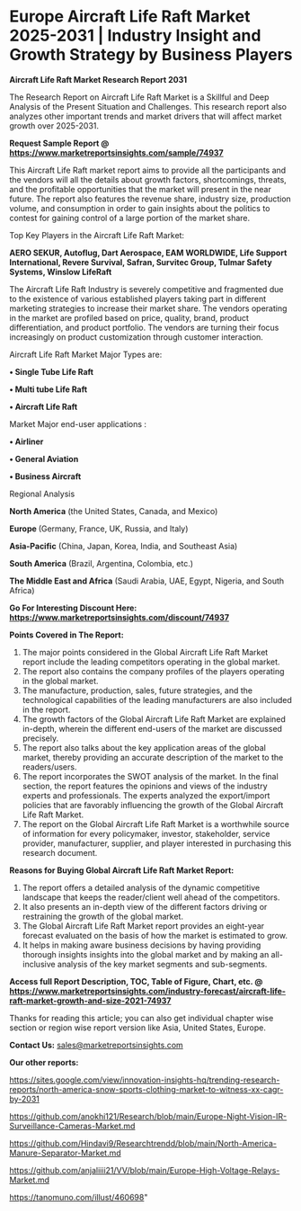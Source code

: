 # Europe Aircraft Life Raft Market 2025-2031 | Industry Insight and Growth Strategy by Business Players

<strong>Aircraft Life Raft Market Research Report 2031</strong>

The Research Report on Aircraft Life Raft Market is a Skillful and Deep Analysis of the Present Situation and Challenges. This research report also analyzes other important trends and market drivers that will affect market growth over 2025-2031.

<strong>Request Sample Report @ <a href=https://www.marketreportsinsights.com/sample/74937>https://www.marketreportsinsights.com/sample/74937</a></strong>

This Aircraft Life Raft market report aims to provide all the participants and the vendors will all the details about growth factors, shortcomings, threats, and the profitable opportunities that the market will present in the near future. The report also features the revenue share, industry size, production volume, and consumption in order to gain insights about the politics to contest for gaining control of a large portion of the market share.

Top Key Players in the Aircraft Life Raft Market:

<strong>AERO SEKUR, Autoflug, Dart Aerospace, EAM WORLDWIDE, Life Support International, Revere Survival, Safran, Survitec Group, Tulmar Safety Systems, Winslow LifeRaft</strong>

The Aircraft Life Raft Industry is severely competitive and fragmented due to the existence of various established players taking part in different marketing strategies to increase their market share. The vendors operating in the market are profiled based on price, quality, brand, product differentiation, and product portfolio. The vendors are turning their focus increasingly on product customization through customer interaction.

Aircraft Life Raft Market Major Types are:

<strong>• Single Tube Life Raft

• Multi tube Life Raft

• Aircraft Life Raft</strong>

Market Major end-user applications :

<strong>• Airliner

• General Aviation

• Business Aircraft</strong>

Regional Analysis

</u><strong><b>North America</b></strong> (the United States, Canada, and Mexico)

<strong><b>Europe </b></strong>(Germany, France, UK, Russia, and Italy)

<strong><b>Asia-Pacific</b></strong> (China, Japan, Korea, India, and Southeast Asia)

<strong><b>South America</b></strong> (Brazil, Argentina, Colombia, etc.)

<strong><b>The Middle East and Africa</b></strong> (Saudi Arabia, UAE, Egypt, Nigeria, and South Africa)

<strong>Go For Interesting Discount Here: <a href=https://www.marketreportsinsights.com/discount/74937>https://www.marketreportsinsights.com/discount/74937</a></strong>

<strong>Points Covered in The Report:</strong>
<ol>
  <li>The major points considered in the Global Aircraft Life Raft Market report include the leading competitors operating in the global market.</li>
  <li>The report also contains the company profiles of the players operating in the global market.</li>
  <li>The manufacture, production, sales, future strategies, and the technological capabilities of the leading manufacturers are also included in the report.</li>
  <li>The growth factors of the Global Aircraft Life Raft Market are explained in-depth, wherein the different end-users of the market are discussed precisely.</li>
  <li>The report also talks about the key application areas of the global market, thereby providing an accurate description of the market to the readers/users.</li>
  <li>The report incorporates the SWOT analysis of the market. In the final section, the report features the opinions and views of the industry experts and professionals. The experts analyzed the export/import policies that are favorably influencing the growth of the Global Aircraft Life Raft Market.</li>
  <li>The report on the Global Aircraft Life Raft Market is a worthwhile source of information for every policymaker, investor, stakeholder, service provider, manufacturer, supplier, and player interested in purchasing this research document.</li>
</ol>
<strong>Reasons for Buying Global Aircraft Life Raft Market Report:</strong>

<ol>
  <li>The report offers a detailed analysis of the dynamic competitive landscape that keeps the reader/client well ahead of the competitors.</li>
  <li>It also presents an in-depth view of the different factors driving or restraining the growth of the global market.</li>
  <li>The Global Aircraft Life Raft Market report provides an eight-year forecast evaluated on the basis of how the market is estimated to grow.</li>
  <li>It helps in making aware business decisions by having providing thorough insights insights into the global market and by making an all-inclusive analysis of the key market segments and sub-segments.</li>
</ol>
<strong>Access full Report Description, TOC, Table of Figure, Chart, etc. @ <a href=https://www.marketreportsinsights.com/industry-forecast/aircraft-life-raft-market-growth-and-size-2021-74937>https://www.marketreportsinsights.com/industry-forecast/aircraft-life-raft-market-growth-and-size-2021-74937</a></strong>


Thanks for reading this article; you can also get individual chapter wise section or region wise report version like Asia, United States, Europe.

<strong>Contact Us:</strong>
sales@marketreportsinsights.com

<strong>Our other reports:</strong>

<a href=https://sites.google.com/view/innovation-insights-hq/trending-research-reports/north-america-snow-sports-clothing-market-to-witness-xx-cagr-by-2031>https://sites.google.com/view/innovation-insights-hq/trending-research-reports/north-america-snow-sports-clothing-market-to-witness-xx-cagr-by-2031</a>

<a href=https://github.com/anokhi121/Research/blob/main/Europe-Night-Vision-IR-Surveillance-Cameras-Market.md>https://github.com/anokhi121/Research/blob/main/Europe-Night-Vision-IR-Surveillance-Cameras-Market.md</a>

<a href=https://github.com/Hindavi9/Researchtrendd/blob/main/North-America-Manure-Separator-Market.md>https://github.com/Hindavi9/Researchtrendd/blob/main/North-America-Manure-Separator-Market.md</a>

<a href=https://github.com/anjaliiii21/VV/blob/main/Europe-High-Voltage-Relays-Market.md>https://github.com/anjaliiii21/VV/blob/main/Europe-High-Voltage-Relays-Market.md</a>

<a href=https://tanomuno.com/illust/460698>https://tanomuno.com/illust/460698</a>"
